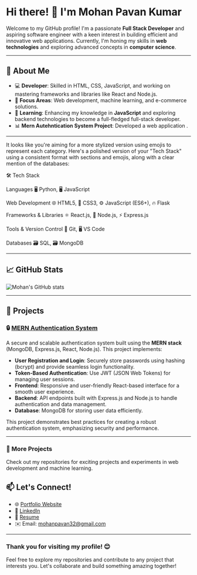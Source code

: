 # Hi there! 👋 I'm Mohan Pavan Kumar

Welcome to my GitHub profile! I'm a passionate **Full Stack Developer** and aspiring software engineer with a keen interest in building efficient and innovative web applications. Currently, I'm honing my skills in **web technologies** and exploring advanced concepts in **computer science**.

---

## 🚀 About Me

- 💻 **Developer**: Skilled in HTML, CSS, JavaScript, and working on mastering frameworks and libraries like React and Node.js.
- 🎯 **Focus Areas**: Web development, machine learning, and e-commerce solutions.
- 🌱 **Learning**: Enhancing my knowledge in **JavaScript** and exploring backend technologies to become a full-fledged full-stack developer.
- 📊 **Mern Autehntication System Project**: Developed a web application .

---


It looks like you're aiming for a more stylized version using emojis to represent each category. Here's a polished version of your "Tech Stack" using a consistent format with sections and emojis, along with a clear mention of the databases:

🛠️ Tech Stack

Languages
🖥️ Python, 🖥️ JavaScript

Web Development
🌐 HTML5, 🎨 CSS3, ⚙️ JavaScript (ES6+), 🔥 Flask

Frameworks & Libraries
⚛️ React.js, 🚀 Node.js, ⚡ Express.js

Tools & Version Control
🔧 Git, 🖥️ VS Code

Databases
🗃️ SQL, 🗃️ MongoDB

---

## 📈 GitHub Stats

![Mohan's GitHub stats](https://github-readme-stats.vercel.app/api?username=Mohanpavankumar&show_icons=true&theme=radical)

---

## 📂 Projects

### 🔒 [MERN Authentication System](https://github.com/Mohanpavankumar/mern-authentication-system)
A secure and scalable authentication system built using the **MERN stack** (MongoDB, Express.js, React, Node.js). This project implements:

- **User Registration and Login**: Securely store passwords using hashing (bcrypt) and provide seamless login functionality.
- **Token-Based Authentication**: Use JWT (JSON Web Tokens) for managing user sessions.
- **Frontend**: Responsive and user-friendly React-based interface for a smooth user experience.
- **Backend**: API endpoints built with Express.js and Node.js to handle authentication and data management.
- **Database**: MongoDB for storing user data efficiently.

This project demonstrates best practices for creating a robust authentication system, emphasizing security and performance.

---

### 🌟 More Projects
Check out my repositories for exciting projects and experiments in web development and machine learning.


## 📫 Let's Connect!

- 🌐 [Portfolio Website](https://mohanpavan-portfolio.netlify.app/)
- 💼 [LinkedIn](https://www.linkedin.com/in/mohana-pavan-kumar-vankayala-a3a931234/)
- 📝 [Resume](#)
- ✉️ Email: mohanpavan32@gmail.com

---

### Thank you for visiting my profile! 😊
Feel free to explore my repositories and contribute to any project that interests you. Let's collaborate and build something amazing together!
